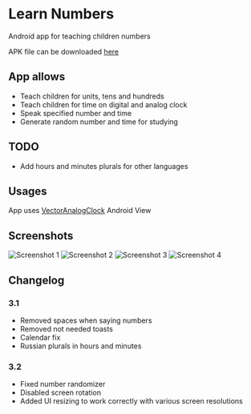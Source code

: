 # Learn Numbers
Android app for teaching children numbers  

APK file can be downloaded [here](https://github.com/lxxxxl/LearnNumbers/blob/master/release/LearnNumbers-5.apk?raw=true)
  
## App allows  
* Teach children for units, tens and hundreds  
* Teach children for time on digital and analog clock  
* Speak specified number and time  
* Generate random number and time for studying  
  
## TODO  
* Add hours and minutes plurals for other languages

## Usages  
App uses [VectorAnalogClock](https://github.com/TurkiTAK/vector-analog-clock) Android View  
  
## Screenshots

![Screenshot 1](https://github.com/lxxxxl/LearnNumbers/blob/master/screenshots/4.jpg?raw=true)
![Screenshot 2](https://github.com/lxxxxl/LearnNumbers/blob/master/screenshots/5.jpg?raw=true)
![Screenshot 3](https://github.com/lxxxxl/LearnNumbers/blob/master/screenshots/6.jpg?raw=true)
![Screenshot 4](https://github.com/lxxxxl/LearnNumbers/blob/master/screenshots/7.jpg?raw=true)

## Changelog
### 3.1
* Removed spaces when saying numbers
* Removed not needed toasts
* Calendar fix
* Russian plurals in hours and minutes

### 3.2
* Fixed number randomizer
* Disabled screen rotation
* Added UI resizing to work correctly with various screen resolutions
